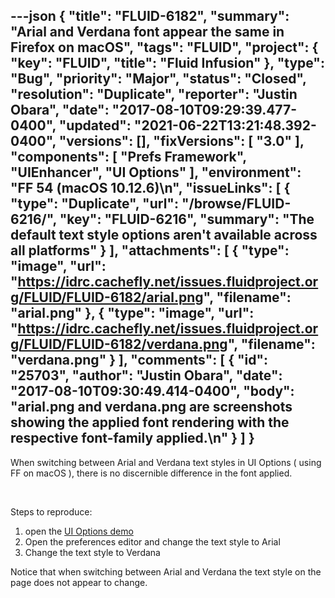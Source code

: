 ---json
{
  "title": "FLUID-6182",
  "summary": "Arial and Verdana font appear the same in Firefox on macOS",
  "tags": "FLUID",
  "project": {
    "key": "FLUID",
    "title": "Fluid Infusion"
  },
  "type": "Bug",
  "priority": "Major",
  "status": "Closed",
  "resolution": "Duplicate",
  "reporter": "Justin Obara",
  "date": "2017-08-10T09:29:39.477-0400",
  "updated": "2021-06-22T13:21:48.392-0400",
  "versions": [],
  "fixVersions": [
    "3.0"
  ],
  "components": [
    "Prefs Framework",
    "UIEnhancer",
    "UI Options"
  ],
  "environment": "FF 54 (macOS 10.12.6)\n",
  "issueLinks": [
    {
      "type": "Duplicate",
      "url": "/browse/FLUID-6216/",
      "key": "FLUID-6216",
      "summary": "The default text style options aren't available across all platforms"
    }
  ],
  "attachments": [
    {
      "type": "image",
      "url": "https://idrc.cachefly.net/issues.fluidproject.org/FLUID/FLUID-6182/arial.png",
      "filename": "arial.png"
    },
    {
      "type": "image",
      "url": "https://idrc.cachefly.net/issues.fluidproject.org/FLUID/FLUID-6182/verdana.png",
      "filename": "verdana.png"
    }
  ],
  "comments": [
    {
      "id": "25703",
      "author": "Justin Obara",
      "date": "2017-08-10T09:30:49.414-0400",
      "body": "arial.png and verdana.png are screenshots showing the applied font rendering with the respective font-family applied.\n"
    }
  ]
}
---
When switching between Arial and Verdana text styles in UI Options ( using FF on macOS ), there is no discernible difference in the font applied. 

 

Steps to reproduce:

1. open the [UI Options demo](http://build.fluidproject.org/infusion/demos/uiOptions/)
2. Open the preferences editor and change the text style to Arial
3. Change the text style to Verdana

Notice that when switching between Arial and Verdana the text style on the page does not appear to change.

        